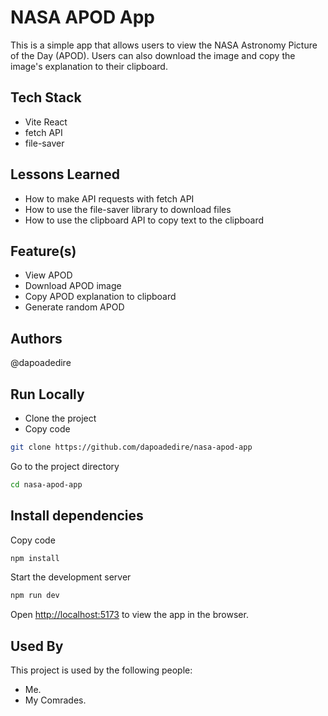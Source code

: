 # NASA APOD App

This is a simple app that allows users to view the NASA Astronomy Picture of the Day (APOD). Users can also download the image and copy the image's explanation to their clipboard.

## Tech Stack

- Vite React
- fetch API
- file-saver

## Lessons Learned

- How to make API requests with fetch API
- How to use the file-saver library to download files
- How to use the clipboard API to copy text to the clipboard

## Feature(s)

- View APOD
- Download APOD image
- Copy APOD explanation to clipboard
- Generate random APOD

## Authors

@dapoadedire

## Run Locally

- Clone the project
- Copy code

```bash
git clone https://github.com/dapoadedire/nasa-apod-app
```

Go to the project directory

```bash
cd nasa-apod-app
```

## Install dependencies

Copy code

```javascript
npm install
```

Start the development server

```javascript
npm run dev
```

Open <http://localhost:5173> to view the app in the browser.

## Used By

This project is used by the following people:

- Me.
- My Comrades.
